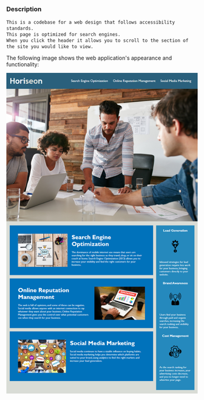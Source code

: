 ### Description

```
This is a codebase for a web design that follows accessibility standards.
This page is optimized for search engines.
When you click the header it allows you to scroll to the section of the site you would like to view.
```

The following image shows the web application's appearance and functionality:

![Read me pic](README.png 'Read me pic')
